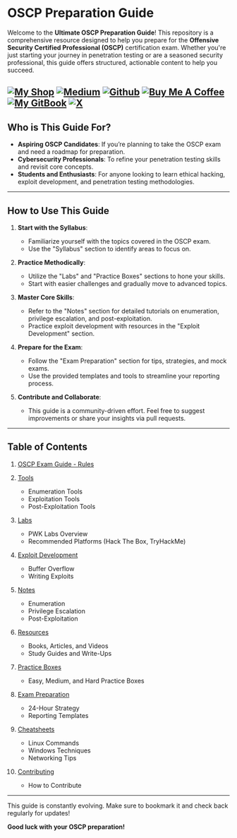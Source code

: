 # OSCP Preparation Guide

Welcome to the **Ultimate OSCP Preparation Guide**! This repository is a comprehensive resource designed to help you prepare for the **Offensive Security Certified Professional (OSCP)** certification exam. Whether you're just starting your journey in penetration testing or are a seasoned security professional, this guide offers structured, actionable content to help you succeed.

[![My Shop](https://img.shields.io/badge/My%20Shop-verylazytech-%23FFDD00?style=flat&logo=buy-me-a-coffee&logoColor=yellow)](https://buymeacoffee.com/verylazytech/extras)
[![Medium](https://img.shields.io/badge/Medium-%40verylazytech-%231572B6?style=flat&logo=medium&logoColor=white)](https://medium.com/@verylazytech)
[![Github](https://img.shields.io/badge/Github-verylazytech-%23181717?style=flat&logo=github&logoColor=white)](https://github.com/verylazytech)
[![Buy Me A Coffee](https://img.shields.io/badge/Buy%20Me%20A%20Coffee-verylazytech-%23FFDD00?style=flat&logo=buy-me-a-coffee&logoColor=yellow)](https://buymeacoffee.com/verylazytech)
[![My GitBook](https://img.shields.io/badge/My%20GitBook-VeryLazyTech-%23FFDD00?style=flat&logo=gitbook&logoColor=white)](https://www.verylazytech.com)
[![X](https://img.shields.io/twitter/url?url=https%3A%2F%2Fx.com%2Fverylazytech)](https://x.com/verylazytech)
---

## Who is This Guide For?
- **Aspiring OSCP Candidates**: If you’re planning to take the OSCP exam and need a roadmap for preparation.
- **Cybersecurity Professionals**: To refine your penetration testing skills and revisit core concepts.
- **Students and Enthusiasts**: For anyone looking to learn ethical hacking, exploit development, and penetration testing methodologies.

---

## How to Use This Guide
1. **Start with the Syllabus**:
   - Familiarize yourself with the topics covered in the OSCP exam.
   - Use the "Syllabus" section to identify areas to focus on.

2. **Practice Methodically**:
   - Utilize the "Labs" and "Practice Boxes" sections to hone your skills.
   - Start with easier challenges and gradually move to advanced topics.

3. **Master Core Skills**:
   - Refer to the "Notes" section for detailed tutorials on enumeration, privilege escalation, and post-exploitation.
   - Practice exploit development with resources in the "Exploit Development" section.

4. **Prepare for the Exam**:
   - Follow the "Exam Preparation" section for tips, strategies, and mock exams.
   - Use the provided templates and tools to streamline your reporting process.

5. **Contribute and Collaborate**:
   - This guide is a community-driven effort. Feel free to suggest improvements or share your insights via pull requests.

---

## Table of Contents
1. [OSCP Exam Guide - Rules](./Syllabus/OSCP-Exam-Guide.md)
   
2. [Tools](./Tools/Essential-Tools.md)
   - Enumeration Tools
   - Exploitation Tools
   - Post-Exploitation Tools

3. [Labs](./Labs/PWK-Labs-Guide.md)
   - PWK Labs Overview
   - Recommended Platforms (Hack The Box, TryHackMe)

4. [Exploit Development](./Exploit-Development/Buffer-Overflow.md)
   - Buffer Overflow
   - Writing Exploits

5. [Notes](./Notes/Enumeration.md)
   - Enumeration
   - Privilege Escalation
   - Post-Exploitation

6. [Resources](./Resources/Study-Resources.md)
   - Books, Articles, and Videos
   - Study Guides and Write-Ups

7. [Practice Boxes](./Practice-Boxes/Easy.md)
   - Easy, Medium, and Hard Practice Boxes

8. [Exam Preparation](./Exam-Preparation/OSCP-Exam-Tips.md)
   - 24-Hour Strategy
   - Reporting Templates

9. [Cheatsheets](./Cheatsheets/Linux.md)
   - Linux Commands
   - Windows Techniques
   - Networking Tips

10. [Contributing](./CONTRIBUTING.md)
    - How to Contribute

---

This guide is constantly evolving. Make sure to bookmark it and check back regularly for updates!

**Good luck with your OSCP preparation!**
